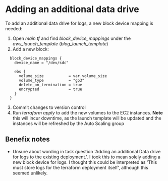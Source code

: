 # Adding an additional data drive
To add an additional data drive for logs, a new block device mapping is needed:

1. Open _main.tf_ and find _block\_device\_mappings_ under the _aws\_launch\_template_ (_blog\_launch\_template_)
2. Add a new block:
```
  block_device_mappings {
    device_name = "/dev/sdc"

    ebs {
      volume_size           = var.volume_size
      volume_type           = "gp3"
      delete_on_termination = true
      encrypted             = true
    }
  }
```
3. Commit changes to version control
4. Run _terraform apply_ to add the new volumes to the EC2 instances. **Note** this will incur downtime, as the launch template will be updated and the instances will be refreshed by the Auto Scaling group

## Benefix notes
- Unsure about wording in task question 'Adding an additional Data drive for logs to the existing deployment.'. I took this to mean solely adding a new block device for logs. I thought this could be interpreted as 'This must store logs for the terraform deployment itself', although this seemed unlikely.

